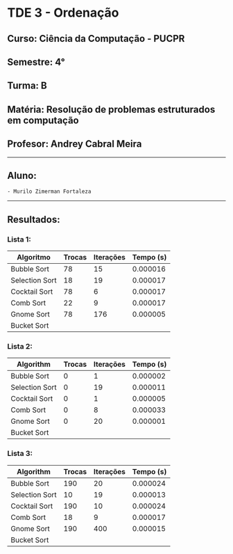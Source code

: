 # TDE 3 - Ordenação
## Curso: Ciência da Computação - PUCPR
## Semestre: 4°
## Turma: B 
## Matéria: Resolução de problemas estruturados em computação 
## Profesor: Andrey Cabral Meira
---
## Aluno:
	- Murilo Zimerman Fortaleza
---

## Resultados:

### Lista 1:

| Algoritmo      | Trocas | Iterações   | Tempo (s)|
|----------------|--------|-------------|----------|
| Bubble Sort    |    78  |      15     | 0.000016 |
| Selection Sort |    18  |      19     | 0.000017 |
| Cocktail Sort  |    78  |       6     | 0.000017 |
| Comb Sort      |    22  |       9     | 0.000017 |
| Gnome Sort     |    78  |     176     | 0.000005 |
| Bucket Sort    |        |             |          |

### Lista 2:

| Algorithm      | Trocas | Iterações   | Tempo (s)|
|----------------|--------|-------------|----------|
| Bubble Sort    |    0   |       1     | 0.000002 |
| Selection Sort |    0   |      19     | 0.000011 |
| Cocktail Sort  |    0   |       1     | 0.000005 |
| Comb Sort      |    0   |       8     | 0.000033 |
| Gnome Sort     |    0   |      20     | 0.000001 |
| Bucket Sort    |        |             |          |

### Lista 3:

| Algorithm      | Trocas | Iterações   | Tempo (s)|
|----------------|--------|-------------|----------|
| Bubble Sort    |  190   |      20     | 0.000024 |
| Selection Sort |   10   |      19     | 0.000013 |
| Cocktail Sort  |  190   |      10     | 0.000024 |
| Comb Sort      |   18   |       9     | 0.000017 |
| Gnome Sort     |  190   |      400    | 0.000015 |
| Bucket Sort    |        |             |          |

